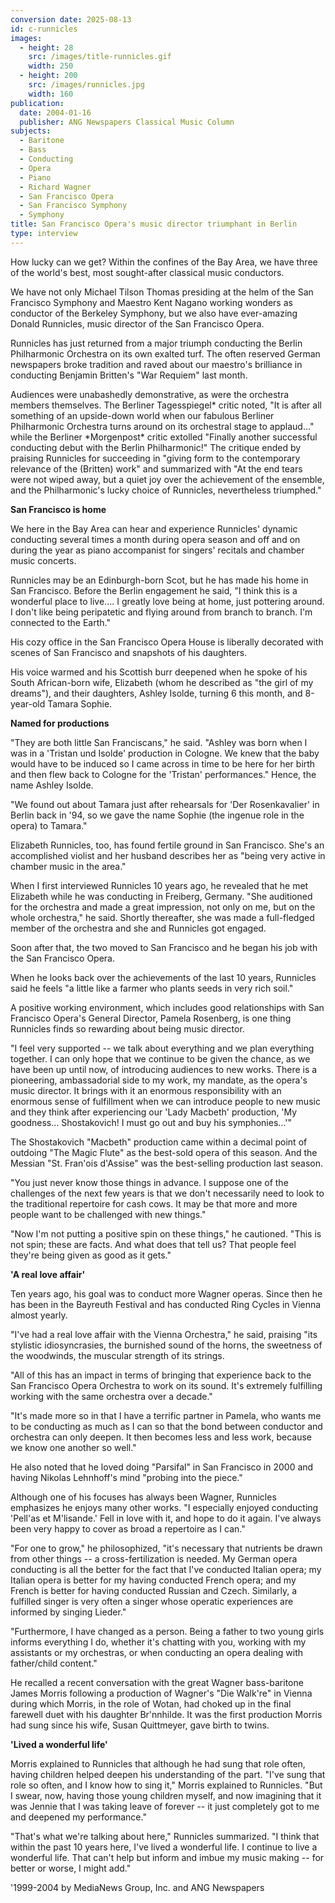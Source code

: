 ```yaml
---
conversion date: 2025-08-13
id: c-runnicles
images:
  - height: 28
    src: /images/title-runnicles.gif
    width: 250
  - height: 200
    src: /images/runnicles.jpg
    width: 160
publication:
  date: 2004-01-16
  publisher: ANG Newspapers Classical Music Column
subjects:
  - Baritone
  - Bass
  - Conducting
  - Opera
  - Piano
  - Richard Wagner
  - San Francisco Opera
  - San Francisco Symphony
  - Symphony
title: San Francisco Opera's music director triumphant in Berlin
type: interview
---
```


How lucky can we get? Within the confines of the Bay Area, we have three of the world's best, most sought-after classical music conductors.

We have not only Michael Tilson Thomas presiding at the helm of the San Francisco Symphony and Maestro Kent Nagano working wonders as conductor of the Berkeley Symphony, but we also have ever-amazing Donald Runnicles, music director of the San Francisco Opera.

Runnicles has just returned from a major triumph conducting the Berlin Philharmonic Orchestra on its own exalted turf. The often reserved German newspapers broke tradition and raved about our maestro's brilliance in conducting Benjamin Britten's "War Requiem" last month.

Audiences were unabashedly demonstrative, as were the orchestra members themselves. The Berliner Tagesspiegel* critic noted, "It is after all something of an upside-down world when our fabulous Berliner Philharmonic Orchestra turns around on its orchestral stage to applaud..." while the Berliner *Morgenpost\* critic extolled "Finally another successful conducting debut with the Berlin Philharmonic!" The critique ended by praising Runnicles for succeeding in "giving form to the contemporary relevance of the (Britten) work" and summarized with "At the end tears were not wiped away, but a quiet joy over the achievement of the ensemble, and the Philharmonic's lucky choice of Runnicles, nevertheless triumphed."

**San Francisco is home**

We here in the Bay Area can hear and experience Runnicles' dynamic conducting several times a month during opera season and off and on during the year as piano accompanist for singers' recitals and chamber music concerts.

Runnicles may be an Edinburgh-born Scot, but he has made his home in San Francisco. Before the Berlin engagement he said, "I think this is a wonderful place to live.... I greatly love being at home, just pottering around. I don't like being peripatetic and flying around from branch to branch. I'm connected to the Earth."

His cozy office in the San Francisco Opera House is liberally decorated with scenes of San Francisco and snapshots of his daughters.

His voice warmed and his Scottish burr deepened when he spoke of his South African-born wife, Elizabeth (whom he described as "the girl of my dreams"), and their daughters, Ashley Isolde, turning 6 this month, and 8-year-old Tamara Sophie.

**Named for productions**

"They are both little San Franciscans," he said. "Ashley was born when I was in a 'Tristan und Isolde' production in Cologne. We knew that the baby would have to be induced so I came across in time to be here for her birth and then flew back to Cologne for the 'Tristan' performances." Hence, the name Ashley Isolde.

"We found out about Tamara just after rehearsals for 'Der Rosenkavalier' in Berlin back in '94, so we gave the name Sophie (the ingenue role in the opera) to Tamara."

Elizabeth Runnicles, too, has found fertile ground in San Francisco. She's an accomplished violist and her husband describes her as "being very active in chamber music in the area."

When I first interviewed Runnicles 10 years ago, he revealed that he met Elizabeth while he was conducting in Freiberg, Germany. "She auditioned for the orchestra and made a great impression, not only on me, but on the whole orchestra," he said. Shortly thereafter, she was made a full-fledged member of the orchestra and she and Runnicles got engaged.

Soon after that, the two moved to San Francisco and he began his job with the San Francisco Opera.

When he looks back over the achievements of the last 10 years, Runnicles said he feels "a little like a farmer who plants seeds in very rich soil."

A positive working environment, which includes good relationships with San Francisco Opera's General Director, Pamela Rosenberg, is one thing Runnicles finds so rewarding about being music director.

"I feel very supported -- we talk about everything and we plan everything together. I can only hope that we continue to be given the chance, as we have been up until now, of introducing audiences to new works. There is a pioneering, ambassadorial side to my work, my mandate, as the opera's music director. It brings with it an enormous responsibility with an enormous sense of fulfillment when we can introduce people to new music and they think after experiencing our 'Lady Macbeth' production, 'My goodness... Shostakovich! I must go out and buy his symphonies...'"

The Shostakovich "Macbeth" production came within a decimal point of outdoing "The Magic Flute" as the best-sold opera of this season. And the Messian "St. Fran'ois d'Assise" was the best-selling production last season.

"You just never know those things in advance. I suppose one of the challenges of the next few years is that we don't necessarily need to look to the traditional repertoire for cash cows. It may be that more and more people want to be challenged with new things."

"Now I'm not putting a positive spin on these things," he cautioned. "This is not spin; these are facts. And what does that tell us? That people feel they're being given as good as it gets."

**'A real love affair'**

Ten years ago, his goal was to conduct more Wagner operas. Since then he has been in the Bayreuth Festival and has conducted Ring Cycles in Vienna almost yearly.

"I've had a real love affair with the Vienna Orchestra," he said, praising "its stylistic idiosyncrasies, the burnished sound of the horns, the sweetness of the woodwinds, the muscular strength of its strings.

"All of this has an impact in terms of bringing that experience back to the San Francisco Opera Orchestra to work on its sound. It's extremely fulfilling working with the same orchestra over a decade."

"It's made more so in that I have a terrific partner in Pamela, who wants me to be conducting as much as I can so that the bond between conductor and orchestra can only deepen. It then becomes less and less work, because we know one another so well."

He also noted that he loved doing "Parsifal" in San Francisco in 2000 and having Nikolas Lehnhoff's mind "probing into the piece."

Although one of his focuses has always been Wagner, Runnicles emphasizes he enjoys many other works. "I especially enjoyed conducting 'Pell'as et M'lisande.' Fell in love with it, and hope to do it again. I've always been very happy to cover as broad a repertoire as I can."

"For one to grow," he philosophized, "it's necessary that nutrients be drawn from other things -- a cross-fertilization is needed. My German opera conducting is all the better for the fact that I've conducted Italian opera; my Italian opera is better for my having conducted French opera; and my French is better for having conducted Russian and Czech. Similarly, a fulfilled singer is very often a singer whose operatic experiences are informed by singing Lieder."

"Furthermore, I have changed as a person. Being a father to two young girls informs everything I do, whether it's chatting with you, working with my assistants or my orchestras, or when conducting an opera dealing with father/child content."

He recalled a recent conversation with the great Wagner bass-baritone James Morris following a production of Wagner's "Die Walk're" in Vienna during which Morris, in the role of Wotan, had choked up in the final farewell duet with his daughter Br'nnhilde. It was the first production Morris had sung since his wife, Susan Quittmeyer, gave birth to twins.

**'Lived a wonderful life'**

Morris explained to Runnicles that although he had sung that role often, having children helped deepen his understanding of the part. "I've sung that role so often, and I know how to sing it," Morris explained to Runnicles. "But I swear, now, having those young children myself, and now imagining that it was Jennie that I was taking leave of forever -- it just completely got to me and deepened my performance."

"That's what we're talking about here," Runnicles summarized. "I think that within the past 10 years here, I've lived a wonderful life. I continue to live a wonderful life. That can't help but inform and imbue my music making -- for better or worse, I might add."

'1999-2004 by MediaNews Group, Inc. and ANG Newspapers
